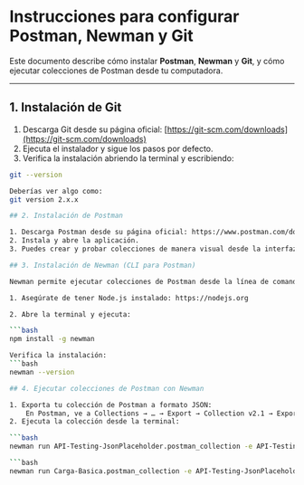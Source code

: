 # Instrucciones para configurar Postman, Newman y Git

Este documento describe cómo instalar **Postman**, **Newman** y **Git**, y cómo ejecutar colecciones de Postman desde tu computadora.

---

## 1. Instalación de Git

1. Descarga Git desde su página oficial: [https://git-scm.com/downloads](https://git-scm.com/downloads)  
2. Ejecuta el instalador y sigue los pasos por defecto.  
3. Verifica la instalación abriendo la terminal y escribiendo:

```bash
git --version

Deberías ver algo como:
git version 2.x.x

## 2. Instalación de Postman

1. Descarga Postman desde su página oficial: https://www.postman.com/downloads/
2. Instala y abre la aplicación.
3. Puedes crear y probar colecciones de manera visual desde la interfaz de Postman

## 3. Instalación de Newman (CLI para Postman)

Newman permite ejecutar colecciones de Postman desde la línea de comandos.

1. Asegúrate de tener Node.js instalado: https://nodejs.org

2. Abre la terminal y ejecuta:

```bash
npm install -g newman

Verifica la instalación:
```bash
newman --version

## 4. Ejecutar colecciones de Postman con Newman

1. Exporta tu colección de Postman a formato JSON:
    En Postman, ve a Collections → … → Export → Collection v2.1 → Export.
2. Ejecuta la colección desde la terminal:

```bash
newman run API-Testing-JsonPlaceholder.postman_collection -e API-Testing-JsonPlaceholder 

```bash
newman run Carga-Basica.postman_collection -e API-Testing-JsonPlaceholder -d carga_basica



